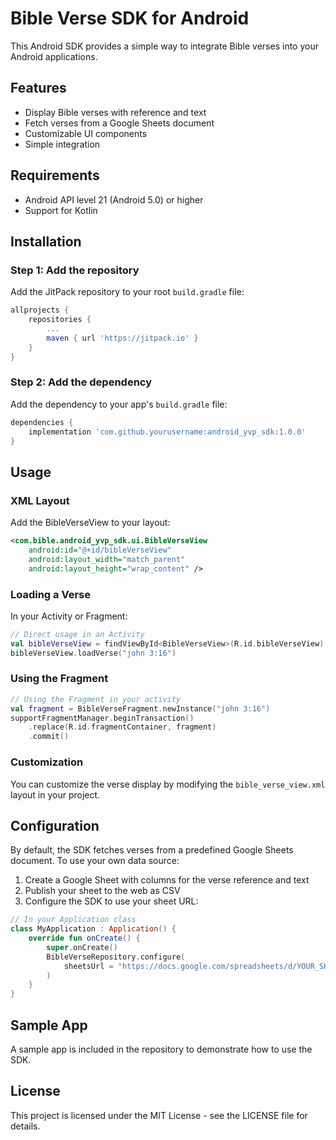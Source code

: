 # Bible Verse SDK for Android

This Android SDK provides a simple way to integrate Bible verses into your Android applications.

## Features

- Display Bible verses with reference and text
- Fetch verses from a Google Sheets document
- Customizable UI components
- Simple integration

## Requirements

- Android API level 21 (Android 5.0) or higher
- Support for Kotlin

## Installation

### Step 1: Add the repository

Add the JitPack repository to your root `build.gradle` file:

```gradle
allprojects {
    repositories {
        ...
        maven { url 'https://jitpack.io' }
    }
}
```

### Step 2: Add the dependency

Add the dependency to your app's `build.gradle` file:

```gradle
dependencies {
    implementation 'com.github.yourusername:android_yvp_sdk:1.0.0'
}
```

## Usage

### XML Layout

Add the BibleVerseView to your layout:

```xml
<com.bible.android_yvp_sdk.ui.BibleVerseView
    android:id="@+id/bibleVerseView"
    android:layout_width="match_parent"
    android:layout_height="wrap_content" />
```

### Loading a Verse

In your Activity or Fragment:

```kotlin
// Direct usage in an Activity
val bibleVerseView = findViewById<BibleVerseView>(R.id.bibleVerseView)
bibleVerseView.loadVerse("john 3:16")
```

### Using the Fragment

```kotlin
// Using the Fragment in your activity
val fragment = BibleVerseFragment.newInstance("john 3:16")
supportFragmentManager.beginTransaction()
    .replace(R.id.fragmentContainer, fragment)
    .commit()
```

### Customization

You can customize the verse display by modifying the `bible_verse_view.xml` layout in your project.

## Configuration

By default, the SDK fetches verses from a predefined Google Sheets document. To use your own data source:

1. Create a Google Sheet with columns for the verse reference and text
2. Publish your sheet to the web as CSV
3. Configure the SDK to use your sheet URL:

```kotlin
// In your Application class
class MyApplication : Application() {
    override fun onCreate() {
        super.onCreate()
        BibleVerseRepository.configure(
            sheetsUrl = "https://docs.google.com/spreadsheets/d/YOUR_SHEET_ID/pub?output=csv"
        )
    }
}
```

## Sample App

A sample app is included in the repository to demonstrate how to use the SDK.

## License

This project is licensed under the MIT License - see the LICENSE file for details. 